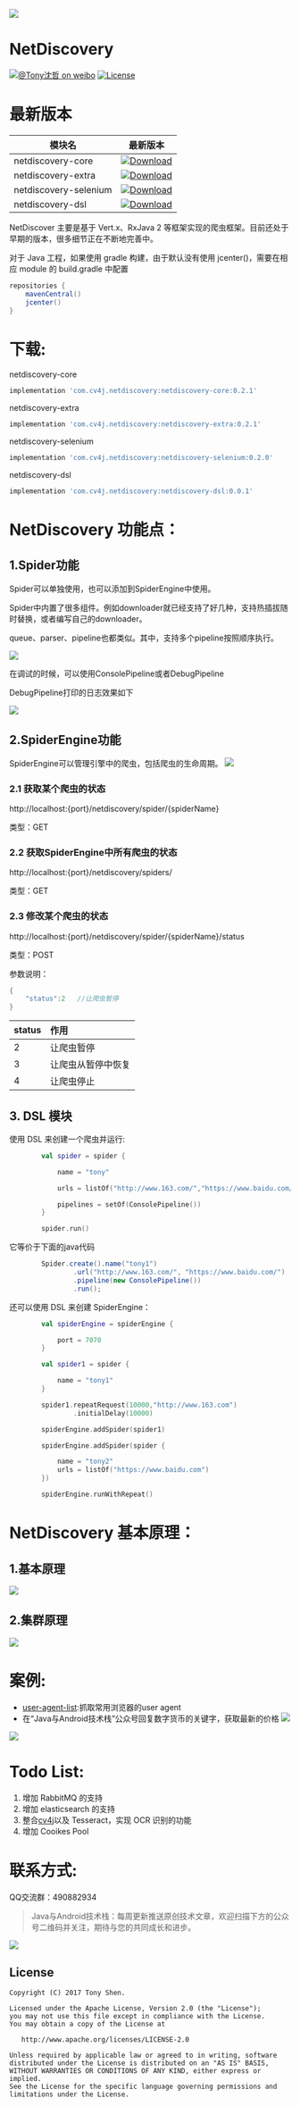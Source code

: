 ![](images/logo.png)
# NetDiscovery

[![@Tony沈哲 on weibo](https://img.shields.io/badge/weibo-%40Tony%E6%B2%88%E5%93%B2-blue.svg)](http://www.weibo.com/fengzhizi715)
[![License](https://img.shields.io/badge/license-Apache%202-lightgrey.svg)](https://www.apache.org/licenses/LICENSE-2.0.html)

# 最新版本

模块名|最新版本|
---|:-------------:
netdiscovery-core|[ ![Download](https://api.bintray.com/packages/fengzhizi715/maven/netdiscovery-core/images/download.svg) ](https://bintray.com/fengzhizi715/maven/netdiscovery-core/_latestVersion)
netdiscovery-extra|[ ![Download](https://api.bintray.com/packages/fengzhizi715/maven/netdiscovery-extra/images/download.svg) ](https://bintray.com/fengzhizi715/maven/netdiscovery-extra/_latestVersion)
netdiscovery-selenium|[ ![Download](https://api.bintray.com/packages/fengzhizi715/maven/netdiscovery-selenium/images/download.svg) ](https://bintray.com/fengzhizi715/maven/netdiscovery-selenium/_latestVersion)|
netdiscovery-dsl|[ ![Download](https://api.bintray.com/packages/fengzhizi715/maven/netdiscovery-dsl/images/download.svg) ](https://bintray.com/fengzhizi715/maven/netdiscovery-dsl/_latestVersion)


NetDiscover 主要是基于 Vert.x、RxJava 2 等框架实现的爬虫框架。目前还处于早期的版本，很多细节正在不断地完善中。

对于 Java 工程，如果使用 gradle 构建，由于默认没有使用 jcenter()，需要在相应 module 的 build.gradle 中配置

```groovy
repositories {
    mavenCentral()
    jcenter()
}
```



# 下载:

netdiscovery-core

```groovy
implementation 'com.cv4j.netdiscovery:netdiscovery-core:0.2.1'

```

netdiscovery-extra

```groovy
implementation 'com.cv4j.netdiscovery:netdiscovery-extra:0.2.1'
```

netdiscovery-selenium

```groovy
implementation 'com.cv4j.netdiscovery:netdiscovery-selenium:0.2.0'
```

netdiscovery-dsl

```groovy
implementation 'com.cv4j.netdiscovery:netdiscovery-dsl:0.0.1'
```

# NetDiscovery 功能点：

## 1.Spider功能
Spider可以单独使用，也可以添加到SpiderEngine中使用。

Spider中内置了很多组件。例如downloader就已经支持了好几种，支持热插拔随时替换，或者编写自己的downloader。

queue、parser、pipeline也都类似。其中，支持多个pipeline按照顺序执行。

![](images/Spider.png)

在调试的时候，可以使用ConsolePipeline或者DebugPipeline

DebugPipeline打印的日志效果如下

![](images/DebugPipeline.jpg)

## 2.SpiderEngine功能
SpiderEngine可以管理引擎中的爬虫，包括爬虫的生命周期。
![](images/SpiderEngine.png)


### 2.1 获取某个爬虫的状态
http://localhost:{port}/netdiscovery/spider/{spiderName}

类型：GET

### 2.2 获取SpiderEngine中所有爬虫的状态
http://localhost:{port}/netdiscovery/spiders/

类型：GET

### 2.3 修改某个爬虫的状态
http://localhost:{port}/netdiscovery/spider/{spiderName}/status

类型：POST

参数说明：

```java
{
    "status":2   //让爬虫暂停
}
```

|status       | 作用        |
|:-------------|:-------------|
|2|让爬虫暂停|
|3|让爬虫从暂停中恢复|
|4|让爬虫停止|

## 3. DSL 模块

使用 DSL 来创建一个爬虫并运行:

```kotlin
        val spider = spider {

            name = "tony"

            urls = listOf("http://www.163.com/","https://www.baidu.com/")

            pipelines = setOf(ConsolePipeline())
        }

        spider.run()
```

它等价于下面的java代码

```java
        Spider.create().name("tony1")
                .url("http://www.163.com/", "https://www.baidu.com/")
                .pipeline(new ConsolePipeline())
                .run();
```

还可以使用 DSL 来创建 SpiderEngine：

```kotlin
        val spiderEngine = spiderEngine {

            port = 7070
        }

        val spider1 = spider {

            name = "tony1"
        }

        spider1.repeatRequest(10000,"http://www.163.com")
                .initialDelay(10000)

        spiderEngine.addSpider(spider1)

        spiderEngine.addSpider(spider {

            name = "tony2"
            urls = listOf("https://www.baidu.com")
        })

        spiderEngine.runWithRepeat()
```


# NetDiscovery 基本原理：
## 1.基本原理
![](images/basic_principle.png)

## 2.集群原理
![](images/cluster_principle.png)

# 案例:
* [user-agent-list](https://github.com/fengzhizi715/user-agent-list):抓取常用浏览器的user agent
* 在“Java与Android技术栈”公众号回复数字货币的关键字，获取最新的价格
![](images/spider_case1.jpeg)

![](images/spider_case2.jpeg)

# Todo List:
1. 增加 RabbitMQ 的支持
2. 增加 elasticsearch 的支持
3. 整合[cv4j](https://github.com/imageprocessor/cv4j)以及 Tesseract，实现 OCR 识别的功能
4. 增加 Cooikes Pool

# 联系方式:

QQ交流群：490882934

> Java与Android技术栈：每周更新推送原创技术文章，欢迎扫描下方的公众号二维码并关注，期待与您的共同成长和进步。

![](https://user-gold-cdn.xitu.io/2018/7/24/164cc729c7c69ac1?w=344&h=344&f=jpeg&s=9082)


License
-------

    Copyright (C) 2017 Tony Shen.

    Licensed under the Apache License, Version 2.0 (the "License");
    you may not use this file except in compliance with the License.
    You may obtain a copy of the License at

       http://www.apache.org/licenses/LICENSE-2.0

    Unless required by applicable law or agreed to in writing, software
    distributed under the License is distributed on an "AS IS" BASIS,
    WITHOUT WARRANTIES OR CONDITIONS OF ANY KIND, either express or implied.
    See the License for the specific language governing permissions and
    limitations under the License.


